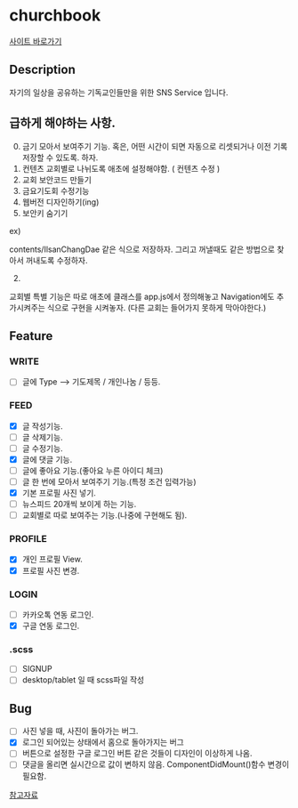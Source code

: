 # churchbook

[사이트 바로가기](https://friday-prayer-meeting.firebaseapp.com/)

## Description

자기의 일상을 공유하는 기독교인들만을 위한 SNS Service 입니다.

## 급하게 해야하는 사항.

0. 금기 모아서 보여주기 기능. 혹은, 어떤 시간이 되면 자동으로 리셋되거나 이전 기록 저장할 수 있도록. 하자.
1. 컨텐츠 교회별로 나뉘도록 애초에 설정해야함. ( 컨텐츠 수정 )
1. 교회 보안코드 만들기
1. 금요기도회 수정기능
1. 웹버전 디자인하기(ing)
1. 보안키 숨기기

ex)

contents/IlsanChangDae
같은 식으로 저장하자.
그리고 꺼낼때도
같은 방법으로 찾아서 꺼내도록 수정하자.

2.
교회별 특별 기능은 따로 애초에 클래스를 app.js에서 정의해놓고
Navigation에도 추가시켜주는 식으로
구현을 시켜놓자.
(다른 교회는 들어가지 못하게 막아야한다.)

## Feature

### WRITE

- [ ] 글에 Type --> 기도제목 / 개인나눔 / 등등.

### FEED

- [x] 글 작성기능.
- [ ] 글 삭제기능.
- [ ] 글 수정기능.
- [x] 글에 댓글 기능.
- [ ] 글에 좋아요 기능.(좋아요 누른 아이디 체크)
- [ ] 글 한 번에 모아서 보여주기 기능.(특정 조건 입력가능)
- [x] 기본 프로필 사진 넣기.
- [ ] 뉴스피드 20개씩 보이게 하는 기능.
- [ ] 교회별로 따로 보여주는 기능.(나중에 구현해도 됨).

### PROFILE

- [x] 개인 프로필 View.
- [x] 프로필 사진 변경.

### LOGIN

- [ ] 카카오톡 연동 로그인.
- [x] 구글 연동 로그인.

### .scss

- [ ] SIGNUP
- [ ] desktop/tablet 일 때 scss파일 작성

## Bug

- [ ] 사진 넣을 때, 사진이 돌아가는 버그.
- [x] 로그인 되어있는 상태에서 홈으로 돌아가지는 버그
- [ ] 버튼으로 설정한 구글 로그인 버튼 같은 것들이 디자인이 이상하게 나옴.
- [ ] 댓글을 올리면 실시간으로 값이 변하지 않음. ComponentDidMount()함수 변경이 필요함.

[참고자료](https://www.robinwieruch.de/complete-firebase-authentication-react-tutorial)
